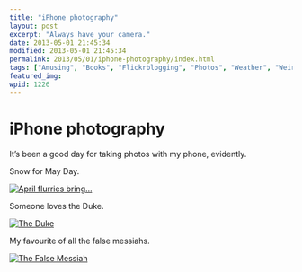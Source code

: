 ```yaml
---
title: "iPhone photography"
layout: post
excerpt: "Always have your camera."
date: 2013-05-01 21:45:34
modified: 2013-05-01 21:45:34
permalink: 2013/05/01/iphone-photography/index.html
tags: ["Amusing", "Books", "Flickrblogging", "Photos", "Weather", "Weird"]
featured_img: 
wpid: 1226
---
```


# iPhone photography

It’s been a good day for taking photos with my phone, evidently.

Snow for May Day.

[![April flurries bring…](https://live.staticflickr.com/8540/8697886327_313381ee14_z.jpg)](http://www.flickr.com/photos/pj/8697886327/)

Someone loves the Duke.

[![The Duke](https://live.staticflickr.com/8395/8698074317_be4e9737d0.jpg)](http://www.flickr.com/photos/pj/8698074317/)

My favourite of all the false messiahs.

[![The False Messiah](https://live.staticflickr.com/8546/8698738931_7d2dd94779_z.jpg)](http://www.flickr.com/photos/pj/8698738931/)